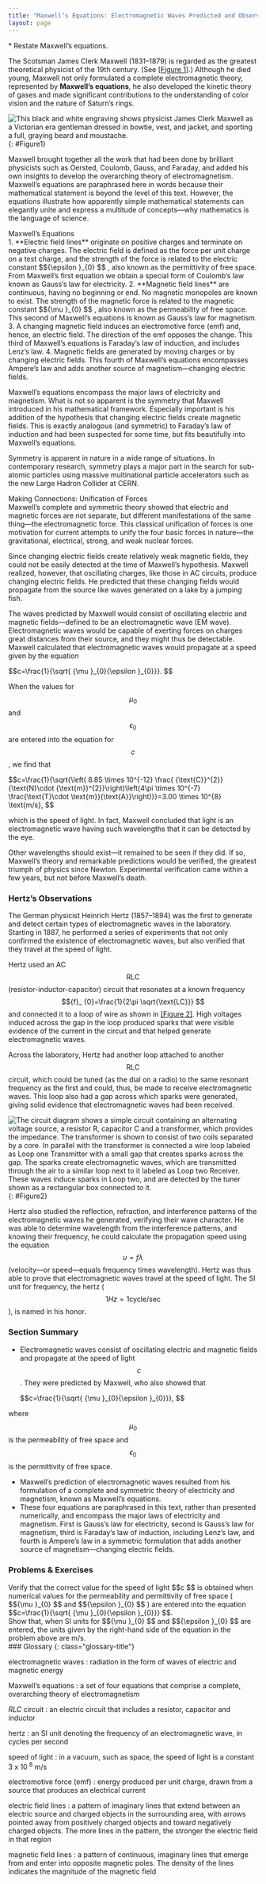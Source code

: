 ```yaml
---
title: "Maxwell’s Equations: Electromagnetic Waves Predicted and Observed"
layout: page
---
```


<div class="abstract" markdown="1">
* Restate Maxwell’s equations.
</div>

The Scotsman James Clerk Maxwell (1831–1879) is regarded as the greatest
theoretical physicist of the 19th century. (See [[Figure 1]](#Figure1).)
Although he died young, Maxwell not only formulated a complete electromagnetic
theory, represented by **Maxwell’s equations**, he also developed the kinetic
theory of gases and made significant contributions to the understanding of color
vision and the nature of Saturn’s rings.

![This black and white engraving shows physicist James Clerk Maxwell as a Victorian era gentleman dressed in bowtie, vest, and jacket, and sporting a full, graying beard and moustache.](../resources/Figure_25_01_01a.jpg "James Clerk Maxwell, a 19th-century physicist, developed a theory that explained the relationship between electricity and magnetism and correctly predicted that visible light is caused by electromagnetic waves. (credit: G. J. Stodart)")
{: #Figure1}

Maxwell brought together all the work that had been done by brilliant physicists
such as Oersted, Coulomb, Gauss, and Faraday, and added his own insights to
develop the overarching theory of electromagnetism. Maxwell’s equations are
paraphrased here in words because their mathematical statement is beyond the
level of this text. However, the equations illustrate how apparently simple
mathematical statements can elegantly unite and express a multitude of
concepts—why mathematics is the language of science.

<div class="note" data-has-label="true" data-label="" markdown="1">
<div class="title">
Maxwell’s Equations
</div>
1.   **Electric field lines** originate on positive charges and terminate on negative charges. The electric field is defined as the force per unit charge on a test charge, and the strength of the force is related to the electric constant
     $${\epsilon }_{0} $$ ,   also known as the permittivity of free space. From Maxwell’s first equation we obtain a special form of Coulomb’s law known as Gauss’s law for electricity.
2.   **Magnetic field lines** are continuous, having no beginning or end. No magnetic monopoles are known to exist. The strength of the magnetic force is related to the magnetic constant
     $${\mu }_{0} $$ ,   also known as the permeability of free space. This second of Maxwell’s equations is known as Gauss’s law for magnetism.
3.   A changing magnetic field induces an electromotive force (emf) and, hence, an electric field. The direction of the emf opposes the change. This third of Maxwell’s equations is Faraday’s law of induction, and includes Lenz’s law.
4.   Magnetic fields are generated by moving charges or by changing electric fields. This fourth of Maxwell’s equations encompasses Ampere’s law and adds another source of magnetism—changing electric fields. 

</div>

Maxwell’s equations encompass the major laws of electricity and magnetism. What
is not so apparent is the symmetry that Maxwell introduced in his mathematical
framework. Especially important is his addition of the hypothesis that changing
electric fields create magnetic fields. This is exactly analogous (and
symmetric) to Faraday’s law of induction and had been suspected for some time,
but fits beautifully into Maxwell’s equations.

Symmetry is apparent in nature in a wide range of situations. In contemporary
research, symmetry plays a major part in the search for sub-atomic particles
using massive multinational particle accelerators such as the new Large Hadron
Collider at CERN.

<div class="note" data-has-label="true" data-label="" markdown="1">
<div class="title">
Making Connections: Unification of Forces
</div>
Maxwell’s complete and symmetric theory showed that electric and magnetic forces are not separate, but different manifestations of the same thing—the electromagnetic force. This classical unification of forces is one motivation for current attempts to unify the four basic forces in nature—the gravitational, electrical, strong, and weak nuclear forces.

</div>

Since changing electric fields create relatively weak magnetic fields, they
could not be easily detected at the time of Maxwell’s hypothesis. Maxwell
realized, however, that oscillating charges, like those in AC circuits, produce
changing electric fields. He predicted that these changing fields would
propagate from the source like waves generated on a lake by a jumping fish.

The waves predicted by Maxwell would consist of oscillating electric and
magnetic fields—defined to be an electromagnetic wave (EM wave). Electromagnetic
waves would be capable of exerting forces on charges great distances from their
source, and they might thus be detectable. Maxwell calculated that
electromagnetic waves would propagate at a speed given by the equation

<div class="equation" >
 $$c=\frac{1}{\sqrt{ {\mu }_{0}{\epsilon }_{0}}}. $$
</div>

When the values for $${\mu }_{0} $$ and $${\epsilon }_{0} $$ are entered into
the equation for $$c $$ , we find that

<div class="equation" >
 $$c=\frac{1}{\sqrt{\left( 8.85 \times 10^{-12}  \frac{ {\text{C}}^{2}}{\text{N}\cdot {\text{m}}^{2}}\right)\left(4\pi  \times 10^{-7}  \frac{\text{T}\cdot \text{m}}{\text{A}}\right)}}=3.00 \times 10^{8}  \text{m/s}, $$
</div>

which is the speed of light. In fact, Maxwell concluded that light is an
electromagnetic wave having such wavelengths that it can be detected by the eye.

Other wavelengths should exist—it remained to be seen if they did. If so,
Maxwell’s theory and remarkable predictions would be verified, the greatest
triumph of physics since Newton. Experimental verification came within a few
years, but not before Maxwell’s death.

### Hertz’s Observations

The German physicist Heinrich Hertz (1857–1894) was the first to generate and
detect certain types of electromagnetic waves in the laboratory. Starting in
1887, he performed a series of experiments that not only confirmed the existence
of electromagnetic waves, but also verified that they travel at the speed of
light.

Hertz used an AC $$\text{RLC} $$
(resistor-inductor-capacitor) circuit that resonates at a known frequency $${f}_
{0}=\frac{1}{2\pi \sqrt{\text{LC}}} $$ and connected it to a loop of wire as
shown in [[Figure 2]](#Figure2). High voltages induced across the gap in the
loop produced sparks that were visible evidence of the current in the circuit
and that helped generate electromagnetic waves.

Across the laboratory, Hertz had another loop attached to another $$\text{RLC}
$$ circuit, which could be tuned (as the dial on a radio) to the same resonant
frequency as the first and could, thus, be made to receive electromagnetic
waves. This loop also had a gap across which sparks were generated, giving solid
evidence that electromagnetic waves had been received.

![The circuit diagram shows a simple circuit containing an alternating voltage source, a resistor R, capacitor C and a transformer, which provides the impedance. The transformer is shown to consist of two coils separated by a core. In parallel with the transformer is connected a wire loop labeled as Loop one Transmitter with a small gap that creates sparks across the gap. The sparks create electromagnetic waves, which are transmitted through the air to a similar loop next to it labeled as Loop two Receiver. These waves induce sparks in Loop two, and are detected by the tuner shown as a rectangular box connected to it.](../resources/Figure_25_01_02a.jpg "The apparatus used by Hertz in 1887 to generate and detect electromagnetic waves. An \( RLC \) circuit connected to the first loop caused sparks across a gap in the wire loop and generated electromagnetic waves. Sparks across a gap in the second loop located across the laboratory gave evidence that the waves had been received. ")
{: #Figure2}

Hertz also studied the reflection, refraction, and interference patterns of the
electromagnetic waves he generated, verifying their wave character. He was able
to determine wavelength from the interference patterns, and knowing their
frequency, he could calculate the propagation speed using the equation
$$\upsilon =f\lambda $$
(velocity—or speed—equals frequency times wavelength). Hertz was thus able to
prove that electromagnetic waves travel at the speed of light. The SI unit for
frequency, the hertz ( $$1 Hz=1 \text{cycle/sec} $$ ), is named in his honor.

### Section Summary

* Electromagnetic waves consist of oscillating electric and magnetic fields and
  propagate at the speed of light $$c $$ . They were predicted by Maxwell, who
  also showed that

  <div class="equation" >
   $$c=\frac{1}{\sqrt{ {\mu }_{0}{\epsilon }_{0}}}, $$
  </div>

where $${\mu }_{0} $$ is the permeability of free space and $${\epsilon }_{0} $$
is the permittivity of free space.

* Maxwell’s prediction of electromagnetic waves resulted from his formulation of
  a complete and symmetric theory of electricity and magnetism, known as
  Maxwell’s equations.
* These four equations are paraphrased in this text, rather than presented
  numerically, and encompass the major laws of electricity and magnetism. First
  is Gauss’s law for electricity, second is Gauss’s law for magnetism, third is
  Faraday’s law of induction, including Lenz’s law, and fourth is Ampere’s law
  in a symmetric formulation that adds another source of magnetism—changing
  electric fields.

### Problems &amp; Exercises

<div class="exercise" data-element-type="problems-exercises">
<div class="problem" markdown="1">
Verify that the correct value for the speed of light  $$c $$
 is obtained when numerical values for the permeability and permittivity of free space ( $${\mu }_{0} $$
 and  $${\epsilon }_{0} $$ ) 
are entered into the equation  $$c=\frac{1}{\sqrt{ {\mu }_{0}{\epsilon }_{0}}} $$.

</div>
</div>

<div class="exercise" data-element-type="problems-exercises">
<div class="problem" markdown="1">
Show that, when SI units for  $${\mu }_{0} $$
 and  $${\epsilon }_{0} $$
 are entered, the units given by the right-hand side of the equation in the problem above are m/s.

</div>
</div>

<div class="glossary" markdown="1">
### Glossary
{: class="glossary-title"}

electromagnetic waves
: radiation in the form of waves of electric and magnetic energy

Maxwell’s equations
: a set of four equations that comprise a complete, overarching theory of
electromagnetism

*RLC* circuit
: an electric circuit that includes a resistor, capacitor and inductor

hertz
: an SI unit denoting the frequency of an electromagnetic wave, in cycles per
second

speed of light
: in a vacuum, such as space, the speed of light is a constant 3 x 10<sup>
8</sup> m/s

electromotive force (emf)
: energy produced per unit charge, drawn from a source that produces an
electrical current

electric field lines
: a pattern of imaginary lines that extend between an electric source and
charged objects in the surrounding area, with arrows pointed away from
positively charged objects and toward negatively charged objects. The more lines
in the pattern, the stronger the electric field in that region

magnetic field lines
: a pattern of continuous, imaginary lines that emerge from and enter into
opposite magnetic poles. The density of the lines indicates the magnitude of the
magnetic field

</div>

